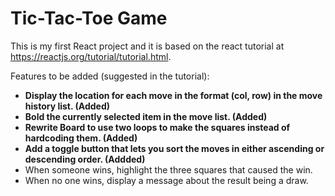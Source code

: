 # Tic-Tac-Toe Game

This is my first React project and it is based on the react tutorial at https://reactjs.org/tutorial/tutorial.html.

Features to be added (suggested in the tutorial):
- **Display the location for each move in the format (col, row) in the move history list. (Added)**
- **Bold the currently selected item in the move list. (Added)**
- **Rewrite Board to use two loops to make the squares instead of hardcoding them. (Added)**
- **Add a toggle button that lets you sort the moves in either ascending or descending order. (Addded)**
- When someone wins, highlight the three squares that caused the win.
- When no one wins, display a message about the result being a draw.
